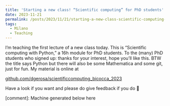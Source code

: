 ```yaml
---
title: 'Starting a new class! “Scientific computing” for PhD students'
date: 2023-11-21
permalink: /posts/2023/11/21/starting-a-new-class-scientific-computing-for-phd-students
tags:
  - Milano
  - Teaching
---
```


I’m teaching the first lecture of a new class today. This is “Scientific computing with Python,” a 16h module for PhD students. To the (many) PhD students who signed up: thanks for your interest, hope you’ll like this. BTW the title says Python but there will also be some Mathematica and some git, just for fun. My material is online at

[github.com/dgerosa/scientificcomputing_bicocca_2023](<https://github.com/dgerosa/scientificcomputing_bicocca_2023>)

Have a look if you want and please do give feedback if you do 🙂

[comment]: Machine generated below here
